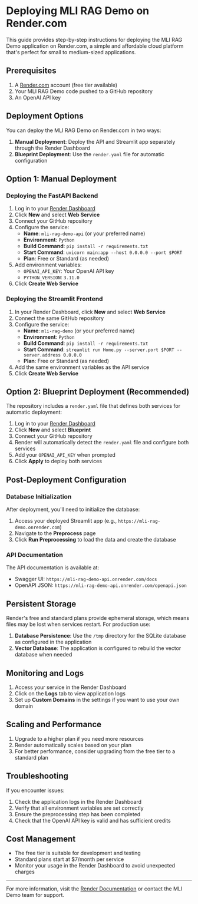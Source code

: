 # Deploying MLI RAG Demo on Render.com

This guide provides step-by-step instructions for deploying the MLI RAG Demo application on Render.com, a simple and affordable cloud platform that's perfect for small to medium-sized applications.

## Prerequisites

1. A [Render.com](https://render.com) account (free tier available)
2. Your MLI RAG Demo code pushed to a GitHub repository
3. An OpenAI API key

## Deployment Options

You can deploy the MLI RAG Demo on Render.com in two ways:

1. **Manual Deployment**: Deploy the API and Streamlit app separately through the Render Dashboard
2. **Blueprint Deployment**: Use the `render.yaml` file for automatic configuration

## Option 1: Manual Deployment

### Deploying the FastAPI Backend

1. Log in to your [Render Dashboard](https://dashboard.render.com/)
2. Click **New** and select **Web Service**
3. Connect your GitHub repository
4. Configure the service:
   - **Name**: `mli-rag-demo-api` (or your preferred name)
   - **Environment**: `Python`
   - **Build Command**: `pip install -r requirements.txt`
   - **Start Command**: `uvicorn main:app --host 0.0.0.0 --port $PORT`
   - **Plan**: Free or Standard (as needed)
5. Add environment variables:
   - `OPENAI_API_KEY`: Your OpenAI API key
   - `PYTHON_VERSION`: `3.11.0`
6. Click **Create Web Service**

### Deploying the Streamlit Frontend

1. In your Render Dashboard, click **New** and select **Web Service**
2. Connect the same GitHub repository
3. Configure the service:
   - **Name**: `mli-rag-demo` (or your preferred name)
   - **Environment**: `Python`
   - **Build Command**: `pip install -r requirements.txt`
   - **Start Command**: `streamlit run Home.py --server.port $PORT --server.address 0.0.0.0`
   - **Plan**: Free or Standard (as needed)
4. Add the same environment variables as the API service
5. Click **Create Web Service**

## Option 2: Blueprint Deployment (Recommended)

The repository includes a `render.yaml` file that defines both services for automatic deployment:

1. Log in to your [Render Dashboard](https://dashboard.render.com/)
2. Click **New** and select **Blueprint**
3. Connect your GitHub repository
4. Render will automatically detect the `render.yaml` file and configure both services
5. Add your `OPENAI_API_KEY` when prompted
6. Click **Apply** to deploy both services

## Post-Deployment Configuration

### Database Initialization

After deployment, you'll need to initialize the database:

1. Access your deployed Streamlit app (e.g., `https://mli-rag-demo.onrender.com`)
2. Navigate to the **Preprocess** page
3. Click **Run Preprocessing** to load the data and create the database

### API Documentation

The API documentation is available at:
- Swagger UI: `https://mli-rag-demo-api.onrender.com/docs`
- OpenAPI JSON: `https://mli-rag-demo-api.onrender.com/openapi.json`

## Persistent Storage

Render's free and standard plans provide ephemeral storage, which means files may be lost when services restart. For production use:

1. **Database Persistence**: Use the `/tmp` directory for the SQLite database as configured in the application
2. **Vector Database**: The application is configured to rebuild the vector database when needed

## Monitoring and Logs

1. Access your service in the Render Dashboard
2. Click on the **Logs** tab to view application logs
3. Set up **Custom Domains** in the settings if you want to use your own domain

## Scaling and Performance

1. Upgrade to a higher plan if you need more resources
2. Render automatically scales based on your plan
3. For better performance, consider upgrading from the free tier to a standard plan

## Troubleshooting

If you encounter issues:

1. Check the application logs in the Render Dashboard
2. Verify that all environment variables are set correctly
3. Ensure the preprocessing step has been completed
4. Check that the OpenAI API key is valid and has sufficient credits

## Cost Management

- The free tier is suitable for development and testing
- Standard plans start at $7/month per service
- Monitor your usage in the Render Dashboard to avoid unexpected charges

---

For more information, visit the [Render Documentation](https://render.com/docs) or contact the MLI Demo team for support.
